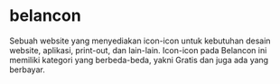 # belancon
Sebuah website yang menyediakan icon-icon untuk kebutuhan desain website, aplikasi, print-out, dan lain-lain. Icon-icon pada Belancon ini memiliki kategori yang berbeda-beda, yakni Gratis dan juga ada yang berbayar.
